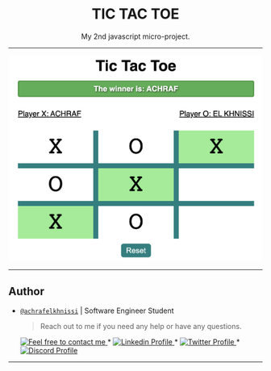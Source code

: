 
<h1 align="center">
	TIC TAC TOE
</h1>

<p align="center">
My 2nd javascript micro-project.
</p>

---

<p align="center">  
<img src="./img/tictactoe.png">
</p>

---

## Author

- [`@achrafelkhnissi`]() | Software Engineer Student

    > Reach out to me if you need any help or have any questions.

	<a href="mailto:achraf.elkhnissi@icloud.com">
		<img alt="Feel free to contact me" src="https://img.shields.io/badge/-Ask_me_anything-blue?style=flat&logo=Gmail&logoColor=white&link=mailto:achraf.elkhnissi@gmail.com&color=3d85c6" />
	</a>
	<span> * </span>
    <a href="https://www.linkedin.com/in/achrafelkhnissi/">
        <img alt="Linkedin Profile" src="https://img.shields.io/badge/-Linkedin-0072b1?style=flat&logo=Linkedin&logoColor=white&link=https://www.linkedin.com/in/achrafelkhnissi/" />
    </a>
    <span> * </span>
    <a href="https://twitter.com/suprivada">
        <img alt="Twitter Profile" src="https://img.shields.io/badge/-Twitter-0072b1?style=flat&logo=Twitter&logoColor=white&link=https://www.linkedin.com/in/achrafelkhnissi/&color=1DA1F2" />
    </a>
    <span> * </span>
    <a href="https://discord.gg/8xs8Akxz4u">
        <img alt="Discord Profile" src="https://img.shields.io/badge/-Discord-0072b1?style=flat&logo=Discord&logoColor=white&link=https://discord.gg/8xs8Akxz4u/&color=7289da" />
    </a>
---
